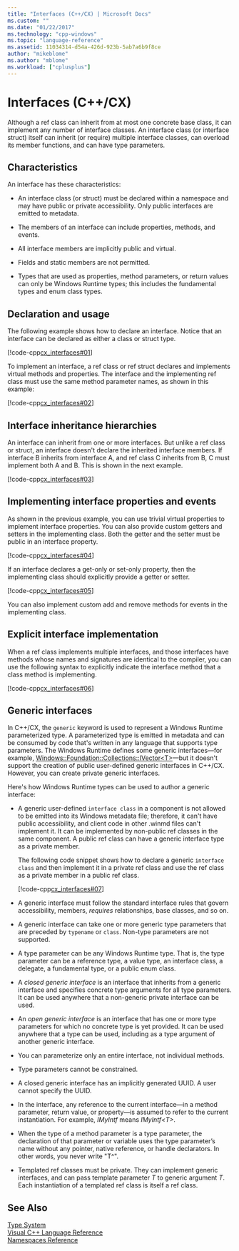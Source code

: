 ```yaml
---
title: "Interfaces (C++/CX) | Microsoft Docs"
ms.custom: ""
ms.date: "01/22/2017"
ms.technology: "cpp-windows"
ms.topic: "language-reference"
ms.assetid: 11034314-d54a-426d-923b-5ab7a6b9f8ce
author: "mikeblome"
ms.author: "mblome"
ms.workload: ["cplusplus"]
---
```

# Interfaces (C++/CX)

Although a ref class can inherit from at most one concrete base class, it can implement any number of interface classes. An interface class (or interface struct) itself can inherit (or require) multiple interface classes, can overload its member functions, and can have type parameters.

## Characteristics

An interface has these characteristics:

- An interface class (or struct) must be declared within a namespace and may have public or private accessibility. Only public interfaces are emitted to metadata.

- The members of an interface can include properties, methods, and events.

- All interface members are implicitly public and virtual.

- Fields and static members are not permitted.

- Types that are used as properties, method parameters, or return values can only be Windows Runtime types; this includes the fundamental types and enum class types.

## Declaration and usage

The following example shows how to declare an interface. Notice that an interface can be declared as either a class or struct type.

[!code-cpp[cx_interfaces#01](../cppcx/codesnippet/CPP/interfacestest/class1.h#01)]

To implement an interface, a ref class or ref struct declares and implements virtual methods and properties. The interface and the implementing ref class must use the same method parameter names, as shown in this example:

[!code-cpp[cx_interfaces#02](../cppcx/codesnippet/CPP/interfacestest/class1.h#02)]

## Interface inheritance hierarchies

An interface can inherit from one or more interfaces. But unlike a ref class or struct, an interface doesn't declare the inherited interface members. If interface B inherits from interface A, and ref class C inherits from B, C must implement both A and B. This is shown in the next example.

[!code-cpp[cx_interfaces#03](../cppcx/codesnippet/CPP/interfacestest/class1.h#03)]

## Implementing interface properties and events

As shown in the previous example, you can use trivial virtual properties to implement interface properties. You can also provide custom getters and setters in the implementing class.  Both the getter and the setter must be public in an interface property.

[!code-cpp[cx_interfaces#04](../cppcx/codesnippet/CPP/interfacestest/class1.h#04)]

If an interface declares a get-only or set-only property, then the implementing class should explicitly provide a getter or setter.

[!code-cpp[cx_interfaces#05](../cppcx/codesnippet/CPP/interfacestest/class1.h#05)]

You can also implement custom add and remove methods for events in the implementing class.

## Explicit interface implementation

When a ref class implements multiple interfaces, and those interfaces have methods whose names and signatures are identical to the compiler, you can use the following syntax to explicitly indicate the interface method that a class method is implementing.

[!code-cpp[cx_interfaces#06](../cppcx/codesnippet/CPP/interfacestest/class1.h#06)]

## Generic interfaces

In C++/CX, the `generic` keyword is used to represent a Windows Runtime parameterized type. A parameterized type is emitted in metadata and can be consumed by code that's written in any language that supports type parameters. The Windows Runtime defines some generic interfaces—for example,  [Windows::Foundation::Collections::IVector\<T>](Windows::Foundation::Collections::IVector)—but it doesn't support the creation of public user-defined generic interfaces in C++/CX. However, you can create private generic interfaces.

Here's how Windows Runtime types can be used to author a generic interface:

- A generic user-defined `interface class` in a component is not allowed to be emitted into its Windows metadata file; therefore, it can't have public accessibility, and client code in other .winmd files can't implement it. It can be implemented by non-public ref classes in the same component. A public ref class can have a generic interface type as a private member.

   The following code snippet shows how to declare a generic `interface class` and then implement it in a private ref class and use the ref class as a private member in a public ref class.

   [!code-cpp[cx_interfaces#07](../cppcx/codesnippet/CPP/interfacestest/class1.h#07)]

- A generic interface must follow the standard interface rules that govern accessibility, members, *requires* relationships, base classes, and so on.

- A generic interface can take one or more generic type parameters that are preceded by `typename` or `class`. Non-type parameters are not supported.

- A type parameter can be any Windows Runtime type. That is, the type parameter can be a reference type, a value type, an interface class, a delegate, a fundamental type, or a public enum class.

- A *closed generic interface* is an interface that inherits from a generic interface and specifies concrete type arguments for all type parameters. It can be used anywhere that a non-generic private interface can be used.

- An *open generic interface* is an interface that has one or more type parameters for which no concrete type is yet provided. It can be used anywhere that a type can be used, including as a type argument of another generic interface.

- You can parameterize only an entire interface, not individual methods.

- Type parameters cannot be constrained.

- A closed generic interface has an implicitly generated UUID. A user cannot specify the UUID.

- In the interface, any reference to the current interface—in a method parameter, return value, or property—is assumed to refer to the current instantiation. For example, *IMyIntf* means *IMyIntf\<T>*.

- When the type of a method parameter is a type parameter, the declaration of that parameter or variable uses the type parameter’s name without any pointer, native reference, or handle declarators. In other words, you never write "T^".

- Templated ref classes must be private. They can implement generic interfaces, and can pass template parameter *T* to generic argument *T*. Each instantiation of a templated ref class is itself a ref class.

## See Also

[Type System](../cppcx/type-system-c-cx.md)<br/>
[Visual C++ Language Reference](../cppcx/visual-c-language-reference-c-cx.md)<br/>
[Namespaces Reference](../cppcx/namespaces-reference-c-cx.md)